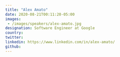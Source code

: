 ```yaml
---
title: "Alex Amato"
date: 2020-08-21T00:11:20-05:00
images: 
 - /images/speakers/alex-amato.jpg
designation: Software Engineer at Google
country: 
twitter: 
linkedin: https://www.linkedin.com/in/alex-amato/
github: 
---
```


